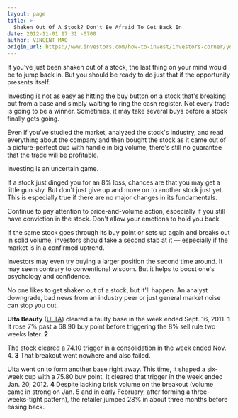```yaml
---
layout: page
title: >-
  Shaken Out Of A Stock? Don't Be Afraid To Get Back In
date: 2012-11-01 17:31 -0700
author: VINCENT MAO
origin_url: https://www.investors.com/how-to-invest/investors-corner/you-can-buy-great-stocks-after-losses/
---
```


If you've just been shaken out of a stock, the last thing on your mind would be to jump back in. But you should be ready to do just that if the opportunity presents itself.

Investing is not as easy as hitting the buy button on a stock that's breaking out from a base and simply waiting to ring the cash register. Not every trade is going to be a winner. Sometimes, it may take several buys before a stock finally gets going.

Even if you've studied the market, analyzed the stock's industry, and read everything about the company and then bought the stock as it came out of a picture-perfect cup with handle in big volume, there's still no guarantee that the trade will be profitable.

Investing is an uncertain game.

If a stock just dinged you for an 8% loss, chances are that you may get a little gun shy. But don't just give up and move on to another stock just yet. This is especially true if there are no major changes in its fundamentals.

Continue to pay attention to price-and-volume action, especially if you still have conviction in the stock. Don't allow your emotions to hold you back.

If the same stock goes through its buy point or sets up again and breaks out in solid volume, investors should take a second stab at it — especially if the market is in a confirmed uptrend.

Investors may even try buying a larger position the second time around. It may seem contrary to conventional wisdom. But it helps to boost one's psychology and confidence.

No one likes to get shaken out of a stock, but it'll happen. An analyst downgrade, bad news from an industry peer or just general market noise can stop you out.

**Ulta Beauty** ([ULTA](https://research.investors.com/quote.aspx?symbol=ULTA)) cleared a faulty base in the week ended Sept. 16, 2011. **1** It rose 7% past a 68.90 buy point before triggering the 8% sell rule two weeks later. **2**

The stock cleared a 74.10 trigger in a consolidation in the week ended Nov. 4. **3** That breakout went nowhere and also failed.

Ulta went on to form another base right away. This time, it shaped a six-week cup with a 75.80 buy point. It cleared that trigger in the week ended Jan. 20, 2012. **4** Despite lacking brisk volume on the breakout (volume came in strong on Jan. 5 and in early February, after forming a three-weeks-tight pattern), the retailer jumped 28% in about three months before easing back.
